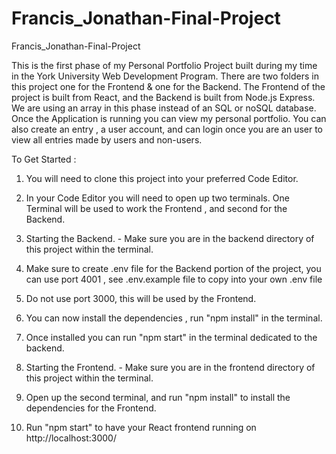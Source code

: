 # Francis_Jonathan-Final-Project
Francis_Jonathan-Final-Project

This is the first phase of my Personal Portfolio Project built during my time in the York University Web Development Program. There are two folders in this project one for the Frontend & one for the Backend. The Frontend of the project is built from React, and the Backend is built from Node.js Express. We are using an array in this phase instead of an SQL or noSQL database. Once the Application is running you can view my personal portfolio. You can also create an entry , a user account, and can login once you are an user to view all entries made by users and non-users.

To Get Started :

1) You will need to clone this project into your preferred Code Editor.
2) In your Code Editor you will need to open up two terminals. One Terminal will be used to work the Frontend , and second for the Backend.

3) Starting the Backend. - Make sure you are in the backend directory of this project within the terminal.
4) Make sure to create .env file for the Backend portion of the project, you can use port 4001 , see .env.example file to copy into your own .env file
5) Do not use port 3000, this will be used by the Frontend.
6) You can now install the dependencies , run "npm install" in the terminal.
7) Once installed you can run "npm start" in the terminal dedicated to the backend.

8) Starting the Frontend. - Make sure you are in the frontend directory of this project within the terminal.
9) Open up the second terminal, and run "npm install" to install the dependencies for the Frontend.
10) Run "npm start" to have your React frontend running on http://localhost:3000/
